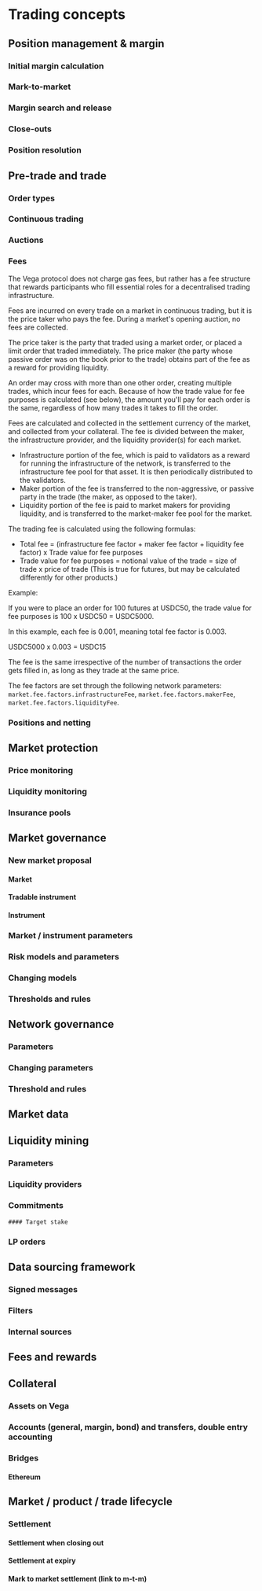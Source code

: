# Trading concepts
 ## Position management & margin
  ### Initial margin calculation
  ### Mark-to-market
  ### Margin search and release 
  ### Close-outs
  ### Position resolution 
 ## Pre-trade and trade
  ### Order types
  ### Continuous trading
  ### Auctions
  ### Fees
The Vega protocol does not charge gas fees, but rather has a fee structure that rewards participants who fill essential roles for a decentralised trading infrastructure. 

Fees are incurred on every trade on a market in continuous trading, but it is the price taker who pays the fee. During a market's opening auction, no fees are collected.

The price taker is the party that traded using a market order, or placed a limit order that traded immediately. The price maker (the party whose passive order was on the book prior to the trade) obtains part of the fee as a reward for providing liquidity.

An order may cross with more than one other order, creating multiple trades, which incur fees for each. Because of how the trade value for fee purposes is calculated (see below), the amount you'll pay for each order is the same, regardless of how many trades it takes to fill the order.

Fees are calculated and collected in the settlement currency of the market, and collected from your collateral. The fee is divided between the maker, the infrastructure provider, and the liquidity provider(s) for each market. 

   * Infrastructure portion of the fee, which is paid to validators as a reward for running the infrastructure of the network, is transferred to the infrastructure fee pool for that asset. It is then periodically distributed to the validators.
   * Maker portion of the fee is transferred to the non-aggressive, or passive party in the trade (the maker, as opposed to the taker).
   * Liquidity portion of the fee is paid to market makers for providing liquidity, and is transferred to the market-maker fee pool for the market.

The trading fee is calculated using the following formulas:

   * Total fee = (infrastructure fee factor + maker fee factor + liquidity fee factor) x Trade value for fee purposes
   * Trade value for fee purposes = notional value of the trade = size of trade x price of trade (This is true for futures, but may be calculated differently for other products.)

Example:

If you were to place an order for 100 futures at USDC50, the trade value for fee purposes is 100 x USDC50 = USDC5000.

In this example, each fee is 0.001, meaning total fee factor is 0.003.

USDC5000 x 0.003 = USDC15

The fee is the same irrespective of the number of transactions the order gets filled in, as long as they trade at the same price.

The fee factors are set through the following network parameters: `market.fee.factors.infrastructureFee`, `market.fee.factors.makerFee`, `market.fee.factors.liquidityFee`.

  ### Positions and netting
 ## Market protection
  ### Price monitoring
  ### Liquidity monitoring
  ### Insurance pools
 ## Market governance
  ### New market proposal
   #### Market
   #### Tradable instrument
   #### Instrument 
  ### Market / instrument parameters
  ### Risk models and parameters
  ### Changing models
  ### Thresholds and rules
 ## Network governance
  ### Parameters
  ### Changing parameters
  ### Threshold and rules 
 ## Market data
 ## Liquidity mining
   ### Parameters
   ### Liquidity providers
   ### Commitments
    #### Target stake
   ### LP orders
 ## Data sourcing framework
  ### Signed messages
  ### Filters 
  ### Internal sources
 ## Fees and rewards
 ## Collateral
  ### Assets on Vega
  ### Accounts (general, margin, bond) and transfers, double entry accounting
  ### Bridges
   #### Ethereum
 ## Market / product / trade lifecycle
  ### Settlement
  #### Settlement when closing out
  #### Settlement at expiry
  #### Mark to market settlement (link to m-t-m)
 
